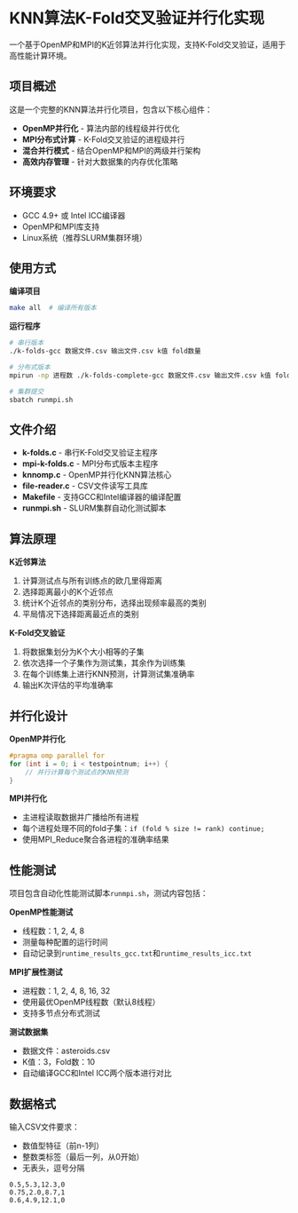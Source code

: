 # KNN算法K-Fold交叉验证并行化实现

一个基于OpenMP和MPI的K近邻算法并行化实现，支持K-Fold交叉验证，适用于高性能计算环境。

## 项目概述

这是一个完整的KNN算法并行化项目，包含以下核心组件：
- **OpenMP并行化** - 算法内部的线程级并行优化
- **MPI分布式计算** - K-Fold交叉验证的进程级并行
- **混合并行模式** - 结合OpenMP和MPI的两级并行架构
- **高效内存管理** - 针对大数据集的内存优化策略

## 环境要求

- GCC 4.9+ 或 Intel ICC编译器
- OpenMP和MPI库支持
- Linux系统（推荐SLURM集群环境）

## 使用方式

**编译项目**
```bash
make all  # 编译所有版本
```

**运行程序**
```bash
# 串行版本
./k-folds-gcc 数据文件.csv 输出文件.csv k值 fold数量

# 分布式版本
mpirun -np 进程数 ./k-folds-complete-gcc 数据文件.csv 输出文件.csv k值 fold数量

# 集群提交
sbatch runmpi.sh
```

## 文件介绍

- **k-folds.c** - 串行K-Fold交叉验证主程序
- **mpi-k-folds.c** - MPI分布式版本主程序  
- **knnomp.c** - OpenMP并行化KNN算法核心
- **file-reader.c** - CSV文件读写工具库
- **Makefile** - 支持GCC和Intel编译器的编译配置
- **runmpi.sh** - SLURM集群自动化测试脚本

## 算法原理

**K近邻算法**
1. 计算测试点与所有训练点的欧几里得距离
2. 选择距离最小的K个近邻点
3. 统计K个近邻点的类别分布，选择出现频率最高的类别
4. 平局情况下选择距离最近点的类别

**K-Fold交叉验证**
1. 将数据集划分为K个大小相等的子集
2. 依次选择一个子集作为测试集，其余作为训练集
3. 在每个训练集上进行KNN预测，计算测试集准确率
4. 输出K次评估的平均准确率

## 并行化设计

**OpenMP并行化**
```c
#pragma omp parallel for
for (int i = 0; i < testpointnum; i++) {
    // 并行计算每个测试点的KNN预测
}
```

**MPI并行化**
- 主进程读取数据并广播给所有进程
- 每个进程处理不同的fold子集：`if (fold % size != rank) continue;`
- 使用MPI_Reduce聚合各进程的准确率结果

## 性能测试

项目包含自动化性能测试脚本`runmpi.sh`，测试内容包括：

**OpenMP性能测试**
- 线程数：1, 2, 4, 8
- 测量每种配置的运行时间
- 自动记录到`runtime_results_gcc.txt`和`runtime_results_icc.txt`

**MPI扩展性测试**
- 进程数：1, 2, 4, 8, 16, 32
- 使用最优OpenMP线程数（默认8线程）
- 支持多节点分布式测试

**测试数据集**
- 数据文件：asteroids.csv
- K值：3，Fold数：10
- 自动编译GCC和Intel ICC两个版本进行对比

## 数据格式

输入CSV文件要求：
- 数值型特征（前n-1列）
- 整数类标签（最后一列，从0开始）
- 无表头，逗号分隔

```csv
0.5,5.3,12.3,0
0.75,2.0,8.7,1
0.6,4.9,12.1,0
```
